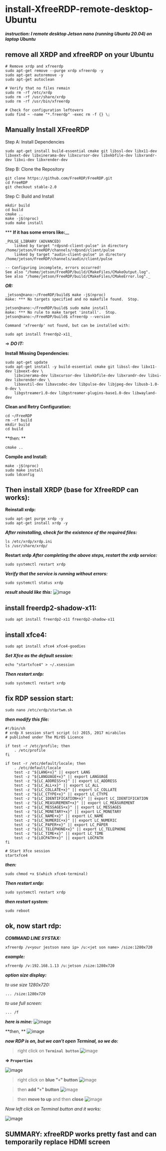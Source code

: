 # install-XfreeRDP-remote-desktop-Ubuntu
**_instruction: I remote desktop Jetson nano (running Ubuntu 20.04) on laptop Ubuntu_**

## remove all XRDP and xfreeRDP on your Ubuntu
```
# Remove xrdp and xfreerdp
sudo apt-get remove --purge xrdp xfreerdp -y
sudo apt-get autoremove -y
sudo apt-get autoclean

# Verify that no files remain
sudo rm -rf /etc/xrdp
sudo rm -rf /usr/share/xrdp
sudo rm -rf /usr/bin/xfreerdp

# Check for configuration leftovers
sudo find ~ -name "*.freerdp" -exec rm -f {} \;
```

## Manually Install XFreeRDP
Step A: Install Dependencies
```
sudo apt-get install build-essential cmake git libssl-dev libx11-dev libxext-dev libxinerama-dev libxcursor-dev libxkbfile-dev libxrandr-dev libxi-dev libxrender-dev

```
Step B: Clone the Repository
```
git clone https://github.com/FreeRDP/FreeRDP.git
cd FreeRDP
git checkout stable-2.0
```

Step C: Build and Install
```
mkdir build
cd build
cmake ..
make -j$(nproc)
sudo make install
```

*** **If it has some errors like:**__ 
```
_PULSE_LIBRARY (ADVANCED)
    linked by target "rdpsnd-client-pulse" in directory /home/jetson/FreeRDP/channels/rdpsnd/client/pulse
    linked by target "audin-client-pulse" in directory /home/jetson/FreeRDP/channels/audin/client/pulse

-- Configuring incomplete, errors occurred!
See also "/home/jetson/FreeRDP/build/CMakeFiles/CMakeOutput.log".
See also "/home/jetson/FreeRDP/build/CMakeFiles/CMakeError.log"._
```
**_OR:_**
```
_jetson@nano:~/FreeRDP/build$ make -j$(nproc)
make: *** No targets specified and no makefile found.  Stop.

jetson@nano:~/FreeRDP/build$ sudo make install
make: *** No rule to make target 'install'.  Stop.
jetson@nano:~/FreeRDP/build$ xfreerdp --version

Command 'xfreerdp' not found, but can be installed with:

sudo apt install freerdp2-x11_
```
=> **_DO IT:_**

**Install Missing Dependencies:**

```
sudo apt-get update
sudo apt-get install -y build-essential cmake git libssl-dev libx11-dev libxext-dev \
    libxinerama-dev libxcursor-dev libxkbfile-dev libxrandr-dev libxi-dev libxrender-dev \
    libavutil-dev libavcodec-dev libpulse-dev libjpeg-dev libusb-1.0-0-dev \
    libgstreamer1.0-dev libgstreamer-plugins-base1.0-dev libwayland-dev
```

**Clean and Retry Configuration:**

```
cd ~/FreeRDP
rm -rf build
mkdir build
cd build
```
**then: **
```
cmake ..
```
**Compile and Install:**
```
make -j$(nproc)
sudo make install
sudo ldconfig
```

## Then install XRDP (base for XfreeRDP can works):

**Reinstall xrdp:**
```
sudo apt-get purge xrdp -y
sudo apt-get install xrdp -y
```

**_After reinstalling, check for the existence of the required files:_**
```
ls /etc/xrdp/xrdp.ini
ls /usr/share/xrdp/
```

**Restart xrdp**
**_After completing the above steps, restart the xrdp service:_**
```
sudo systemctl restart xrdp
```

**_Verify that the service is running without errors:_**

```
sudo systemctl status xrdp
```

**_result should like this:_**
![image](https://github.com/user-attachments/assets/911b8af6-0b10-48e4-9b0a-e8ad90674d8b)

## install freerdp2-shadow-x11:
```
sudo apt install freerdp2-x11 freerdp2-shadow-x11
```

## install xfce4: 
```
sudo apt install xfce4 xfce4-goodies
```

**_Set Xfce as the default session:_**
```
echo "startxfce4" > ~/.xsession
```

**_Then restart xrdp:_**
```
sudo systemctl restart xrdp
```

## fix RDP session start: 
```
sudo nano /etc/xrdp/startwm.sh
```

**_then modify this file:_**

```
#!/bin/sh
# xrdp X session start script (c) 2015, 2017 mirabilos
# published under The MirOS Licence

if test -r /etc/profile; then
    . /etc/profile
fi

if test -r /etc/default/locale; then
    . /etc/default/locale
    test -z "${LANG+x}" || export LANG
    test -z "${LANGUAGE+x}" || export LANGUAGE
    test -z "${LC_ADDRESS+x}" || export LC_ADDRESS
    test -z "${LC_ALL+x}" || export LC_ALL
    test -z "${LC_COLLATE+x}" || export LC_COLLATE
    test -z "${LC_CTYPE+x}" || export LC_CTYPE
    test -z "${LC_IDENTIFICATION+x}" || export LC_IDENTIFICATION
    test -z "${LC_MEASUREMENT+x}" || export LC_MEASUREMENT
    test -z "${LC_MESSAGES+x}" || export LC_MESSAGES
    test -z "${LC_MONETARY+x}" || export LC_MONETARY
    test -z "${LC_NAME+x}" || export LC_NAME
    test -z "${LC_NUMERIC+x}" || export LC_NUMERIC
    test -z "${LC_PAPER+x}" || export LC_PAPER
    test -z "${LC_TELEPHONE+x}" || export LC_TELEPHONE
    test -z "${LC_TIME+x}" || export LC_TIME
    test -z "${LOCPATH+x}" || export LOCPATH
fi

# Start Xfce session
startxfce4

```

**_then:_**
```
sudo chmod +x $(which xfce4-terminal)
```

**_Then restart xrdp:_**

```
sudo systemctl restart xrdp
```

**_then restart system:_**

```
sudo reboot
```

## ok, now start rdp:

**_COMMAND LINE SYSTAX:_**
```
xfreerdp /v<your jestson nano ip> /u:<jet son name> /size:1280x720
```

**_example:_**
```
xfreerdp /v:192.168.1.13 /u:jetson /size:1280x720
```
**_option size display:_**

_to use size 1280x720:_
```
... /size:1280x720
```
_to use full screen:_
```
... /f
```


**_here is mine:_**
![image](https://github.com/user-attachments/assets/6033dae1-821f-4353-a46a-f4b9543a3505)

**then, **
![image](https://github.com/user-attachments/assets/b2352f58-81d3-4379-9ad8-9a662ed9cbff)

**_now RDP is on, but we can't open Terminal, so we do:_**

> right click on **```Terminal button```**
>![image](https://github.com/user-attachments/assets/0af5231d-c8b2-4762-976d-f3bc0a164498)

**=> ```Properties```**

![image](https://github.com/user-attachments/assets/d85a2215-ec51-4c38-a49c-6bd1a68d850f)

> right click on **blue "```+```" button**
> ![image](https://github.com/user-attachments/assets/1f36c319-607a-4f3c-a9cb-a26eec4a0bcc)

> then **add "```+```" button**
> ![image](https://github.com/user-attachments/assets/ecaf8b6b-c928-4e84-93f4-4faa4eac2713)

> then **move to up** and then **close**
> ![image](https://github.com/user-attachments/assets/76d84c72-eb2f-4a9a-a785-d07217074f90)

_Now left click on Terminal button and it works:_

![image](https://github.com/user-attachments/assets/741244b1-36fe-4633-aa28-ef88c12e4b88)

## SUMMARY: xfreeRDP works pretty fast and can temporarily replace HDMI screen
